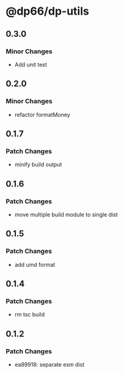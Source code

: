 # @dp66/dp-utils

## 0.3.0

### Minor Changes

- Add unit test

## 0.2.0

### Minor Changes

- refactor formatMoney

## 0.1.7

### Patch Changes

- minify build output

## 0.1.6

### Patch Changes

- move multiple build module to single dist

## 0.1.5

### Patch Changes

- add umd format

## 0.1.4

### Patch Changes

- rm tsc build

## 0.1.2

### Patch Changes

- ea89918: separate esm dist
